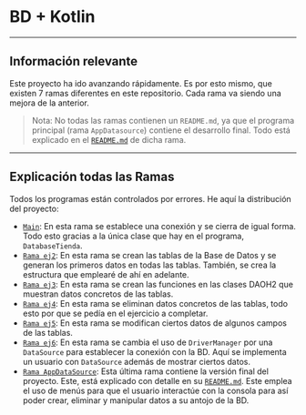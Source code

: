 # BD + Kotlin

---

## Información relevante

Este proyecto ha ido avanzando rápidamente. Es por esto mismo, que existen 7 ramas diferentes en este repositorio. Cada rama va siendo una mejora de la anterior. 
> Nota: No todas las ramas contienen un `README.md`, ya que el programa principal (rama `AppDatasource`) contiene el desarrollo final. Todo está explicado en el [`README.md`](https://github.com/moraalees/Ejercicios9.1BD/blob/AppDataSource/README.md) de dicha rama.

---

## Explicación todas las Ramas

Todos los programas están controlados por errores. He aquí la distribución del proyecto:

- [`Main`](https://github.com/moraalees/Ejercicios9.1BD/tree/main): En esta rama se establece una conexión y se cierra de igual forma. Todo esto gracias a la única clase que hay en el programa, `DatabaseTienda`.
- [`Rama ej2`](https://github.com/moraalees/Ejercicios9.1BD/tree/ej2): En esta rama se crean las tablas de la Base de Datos y se generan los primeros datos en todas las tablas. También, se crea la estructura que emplearé de ahí en adelante.
- [`Rama ej3`](https://github.com/moraalees/Ejercicios9.1BD/tree/ej3): En esta rama se crean las funciones en las clases DAOH2 que muestran datos concretos de las tablas.
- [`Rama ej4`](https://github.com/moraalees/Ejercicios9.1BD/tree/ej4): En esta rama se eliminan datos concretos de las tablas, todo esto por que se pedía en el ejercicio a completar.
- [`Rama ej5`](https://github.com/moraalees/Ejercicios9.1BD/tree/ej5): En esta rama se modifican ciertos datos de algunos campos de las tablas.
- [`Rama ej6`](https://github.com/moraalees/Ejercicios9.1BD/tree/ej6): En esta rama se cambia el uso de `DriverManager` por una `DataSource` para establecer la conexión con la BD. Aquí se implementa un usuario con `DataSource` además de mostrar ciertos datos.
- [`Rama AppDataSource`](https://github.com/moraalees/Ejercicios9.1BD/tree/AppDataSource): Esta última rama contiene la versión final del proyecto. Este, está explicado con detalle en su [`README.md`](https://github.com/moraalees/Ejercicios9.1BD/blob/AppDataSource/README.md). Este emplea el uso de menús para que el usuario interactúe con la consola para así poder crear, eliminar y manipular datos a su antojo de la BD.
